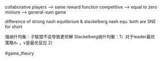 collaborative players --> same reward function
competitive --> equal to zero
mixture --> general-sum game



difference of strong nash equilibrium & stackelberg nash equ.
both are SNE for short

强纳什均衡：子联盟不会导致更优解
Stackelberg纳什均衡：1）对于leader最优策略$\pi_{*}$ ，v是最优反应
2）

#game_theory
